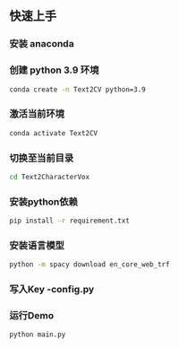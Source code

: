 ## 快速上手
### 安装 anaconda
### 创建 python 3.9 环境
```bash
conda create -n Text2CV python=3.9
```
### 激活当前环境
```bash
conda activate Text2CV
```
### 切换至当前目录
```bash
cd Text2CharacterVox
```
### 安装python依赖
```bash
pip install -r requirement.txt
```
### 安装语言模型
```bash
python -m spacy download en_core_web_trf
```
### 写入Key -config.py

### 运行Demo
```bash
python main.py
```
